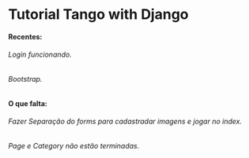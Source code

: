 # Tutorial Tango with Django

#### Recentes:

###### Login funcionando.
###### Bootstrap.

#### O que falta:

###### Fazer Separação do forms para cadastradar imagens e jogar no index.
###### Page e Category não estão terminadas.
